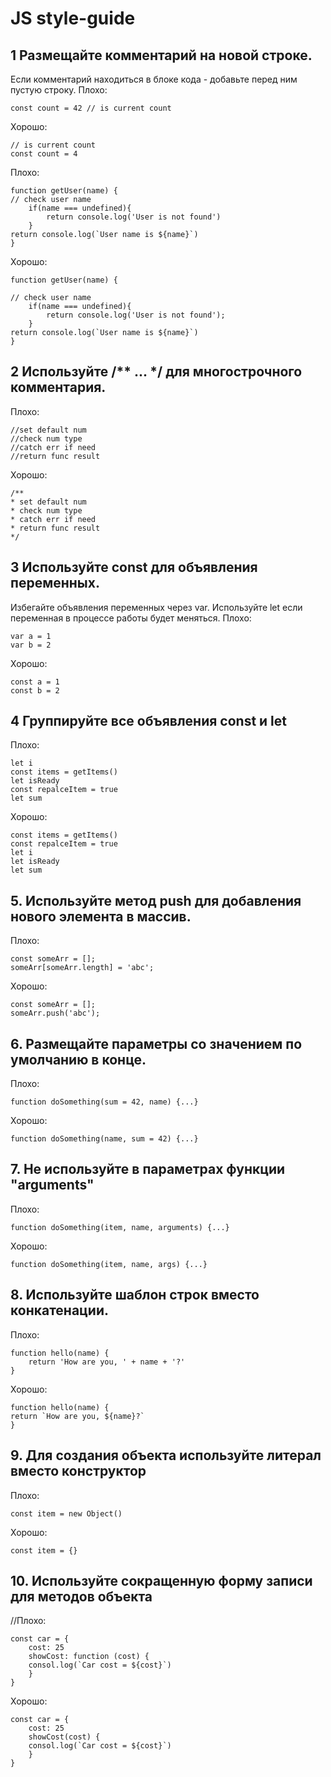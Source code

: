 ﻿# JS style-guide

## 1 Размещайте комментарий на новой строке.
Если комментарий находиться в блоке кода - добавьте перед ним пустую строку.
Плохо:

    const count = 42 // is current count
	
Хорошо:

    // is current count
    const count = 4

Плохо:

    function getUser(name) {
    // check user name
    	if(name === undefined){
    		return console.log('User is not found')
    	}
    return console.log(`User name is ${name}`)
    }

Хорошо:

    function getUser(name) {
    
    // check user name
	    if(name === undefined){
		    return console.log('User is not found');
	    }	
    return console.log(`User name is ${name}`)
    }
## 2 Используйте /** ... */ для многострочного комментария.
Плохо:

    //set default num
    //check num type
    //catch err if need
    //return func result

Хорошо:

    /**
    * set default num
    * check num type
    * catch err if need
    * return func result
    */
## 3 Используйте const для объявления переменных.
Избегайте объявления переменных через var.
Используйте let если переменная в процессе работы будет меняться.
Плохо:

    var a = 1
    var b = 2

Хорошо:

    const a = 1
    const b = 2
    
## 4 Группируйте все объявления const и let

Плохо:

    let i
    const items = getItems()
    let isReady
    const repalceItem = true
    let sum

Хорошо:

    const items = getItems()
    const repalceItem = true
    let i
    let isReady
    let sum
    
## 5. Используйте метод push для добавления нового элемента в массив.

Плохо:

    const someArr = [];
    someArr[someArr.length] = 'abc';

Хорошо:

    const someArr = [];
    someArr.push('abc');
    
## 6. Размещайте параметры со значением по умолчанию в конце.

Плохо:

    function doSomething(sum = 42, name) {...}
 
Хорошо:

    function doSomething(name, sum = 42) {...}

## 7. Не используйте в параметрах функции  "arguments"

Плохо:

    function doSomething(item, name, arguments) {...}

Хорошо:

    function doSomething(item, name, args) {...}

## 8. Используйте шаблон строк вместо конкатенации.

Плохо:

    function hello(name) {
	    return 'How are you, ' + name + '?'
    }

Хорошо:

    function hello(name) {
    return `How are you, ${name}?`
    }

## 9. Для создания объекта используйте литерал вместо конструктор

Плохо:

    const item = new Object()

Хорошо:

    const item = {}

## 10. Используйте сокращенную форму записи для методов объекта

//Плохо:

    const car = {
	    cost: 25
	    showCost: function (cost) {
	    consol.log(`Car cost = ${cost}`)
	    }
    }

  

Хорошо:

    const car = {
	    cost: 25
	    showCost(cost) {
	    consol.log(`Car cost = ${cost}`)
	    }
    }


